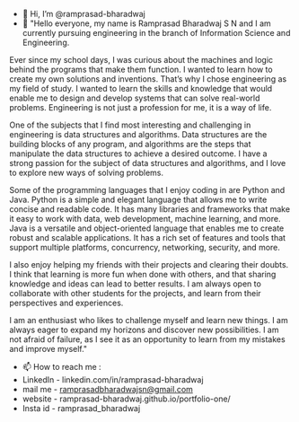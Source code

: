 - 👋 Hi, I’m @ramprasad-bharadwaj
- 🌱 "Hello everyone, my name is Ramprasad Bharadwaj S N and I am currently pursuing engineering in the branch of Information Science and Engineering.

Ever since my school days, I was curious about the machines and logic behind the programs that make them function. I wanted to learn how to create my own solutions and inventions. That’s why I chose engineering as my field of study. I wanted to learn the skills and knowledge that would enable me to design and develop systems that can solve real-world problems. Engineering is not just a profession for me, it is a way of life.

One of the subjects that I find most interesting and challenging in engineering is data structures and algorithms. Data structures are the building blocks of any program, and algorithms are the steps that manipulate the data structures to achieve a desired outcome. I have a strong passion for the subject of data structures and algorithms, and I love to explore new ways of solving problems.

Some of the programming languages that I enjoy coding in are Python and Java. Python is a simple and elegant language that allows me to write concise and readable code. It has many libraries and frameworks that make it easy to work with data, web development, machine learning, and more. Java is a versatile and object-oriented language that enables me to create robust and scalable applications. It has a rich set of features and tools that support multiple platforms, concurrency, networking, security, and more.

I also enjoy helping my friends with their projects and clearing their doubts. I think that learning is more fun when done with others, and that sharing knowledge and ideas can lead to better results. I am always open to collaborate with other students for the projects, and learn from their perspectives and experiences.

I am an enthusiast who likes to challenge myself and learn new things. I am always eager to expand my horizons and discover new possibilities. I am not afraid of failure, as I see it as an opportunity to learn from my mistakes and improve myself."

- 📫 How to reach me :
- LinkedIn - linkedin.com/in/ramprasad-bharadwaj
- mail me - ramprasadbharadwajsn@gmail.com
- website - ramprasad-bharadwaj.github.io/portfolio-one/
- Insta id - ramprasad_bharadwaj

<!---
ramprasad-bharadwaj/ramprasad-bharadwaj is a ✨ special ✨ repository because its `README.md` (this file) appears on your GitHub profile.
You can click the Preview link to take a look at your changes.
--->
